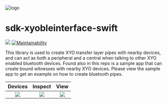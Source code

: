 [logo]: https://www.xy.company/img/home/logo_xy.png

![logo]

# sdk-xyobleinterface-swift
[![](https://img.shields.io/gitter/room/XYOracleNetwork/Stardust.svg)](https://gitter.im/XYOracleNetwork/Dev) [![Maintainability](https://api.codeclimate.com/v1/badges/177ffd933f809522baaf/maintainability)](https://codeclimate.com/github/XYOracleNetwork/sdk-xyobleinterface-swift/maintainability)

This library is used to create XYO transfer layer pipes with nearby devices, and can act as both a peripheral and a central when talking to other XYO enabled bluetooth devices. Found also in this repo is a sample app that can create bound witnesses with nearby XYO devices. Please view the sample app to get an example on how to create bluetooth pipes.


Devices             |  Inspect | View
:-------------------------:|:-------------------------: |:-------------------------:
![](https://github.com/XYOracleNetwork/sdk-xyobleinterface-swift/blob/master/screenshots/0.jpg?raw=true)  |  ![](https://github.com/XYOracleNetwork/sdk-xyobleinterface-swift/blob/master/screenshots/1.png?raw=true) |  ![](https://github.com/XYOracleNetwork/sdk-xyobleinterface-swift/blob/master/screenshots/2.png?raw=true)
